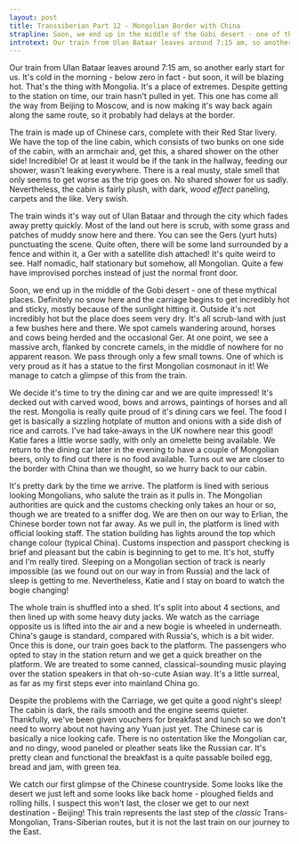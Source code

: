 ```yaml
---
layout: post
title: Transsiberian Part 12 - Mongolian Border with China
strapline: Soon, we end up in the middle of the Gobi desert - one of these mythical places.
introtext: Our train from Ulan Bataar leaves around 7:15 am, so another early start for us. It's cold in the morning - below zero in fact - but soon, it will be blazing hot. That's the thing with Mongolia. It's a place of extremes. Despite getting to the station on time, our train hasn't pulled in yet. This one has come all the way from Beijing to Moscow, and is now making it's way back again along the same route, so it probably had delays at the border.
---
```


Our train from Ulan Bataar leaves around 7:15 am, so another early start for us. It's cold in the morning - below zero in fact - but soon, it will be blazing hot. That's the thing with Mongolia. It's a place of extremes. Despite getting to the station on time, our train hasn't pulled in yet. This one has come all the way from Beijing to Moscow, and is now making it's way back again along the same route, so it probably had delays at the border.

The train is made up of Chinese cars, complete with their Red Star livery. We have the top of the line cabin, which consists of two bunks on one side of the cabin, with an armchair and, get this, a shared shower on the other side! Incredible! Or at least it would be if the tank in the hallway, feeding our shower, wasn't leaking everywhere. There is a real musty, stale smell that only seems to get worse as the trip goes on. No shared shower for us sadly. Nevertheless, the cabin is fairly plush, with dark, *wood effect* paneling, carpets and the like. Very swish.

The train winds it's way out of Ulan Bataar and through the city which fades away pretty quickly. Most of the land out here is scrub, with some grass and patches of muddy snow here and there. You can see the Gers (yurt huts) punctuating the scene. Quite often, there will be some land surrounded by a fence and within it, a Ger with a satellite dish attached! It's quite weird to see. Half nomadic, half stationary but somehow, all Mongolian. Quite a few have improvised porches instead of just the normal front door.

Soon, we end up in the middle of the Gobi desert - one of these mythical places. Definitely no snow here and the carriage begins to get incredibly hot and sticky, mostly because of the sunlight hitting it. Outside it's not incredibly hot but the place does seem very dry. It's all scrub-land with just a few bushes here and there. We spot camels wandering around, horses and cows being herded and the occasional Ger. At one point, we see a massive arch, flanked by concrete camels, in the middle of nowhere for no apparent reason. We pass through only a few small towns. One of which is very proud as it has a statue to the first Mongolian cosmonaut in it! We manage to catch a glimpse of this from the train.

We decide it's time to try the dining car and we are quite impressed! It's decked out with carved wood, bows and arrows, paintings of horses and all the rest. Mongolia is really quite proud of it's dining cars we feel. The food I get is basically a sizzling hotplate of mutton and onions with a side dish of rice and carrots. I've had take-aways in the UK nowhere near this good! Katie fares a little worse sadly, with only an omelette being available. We return to the dining car later in the evening to have a couple of Mongolian beers, only to find out there is no food available. Turns out we are closer to the border with China than we thought, so we hurry back to our cabin.

It's pretty dark by the time we arrive. The platform is lined with serious looking Mongolians, who salute the train as it pulls in. The Mongolian authorities are quick and the customs checking only takes an hour or so, though we are treated to a sniffer dog. We are then on our way to Erlian, the Chinese border town not far away. As we pull in, the platform is lined with official looking staff. The station building has lights around the top which change colour (typical China). Customs inspection and passport checking is brief and pleasant but the cabin is beginning to get to me. It's hot, stuffy and I'm really tired. Sleeping on a Mongolian section of track is nearly impossible (as we found out on our way in from Russia) and the lack of sleep is getting to me. Nevertheless, Katie and I stay on board to watch the bogie changing!

The whole train is shuffled into a shed. It's split into about 4 sections, and then lined up with some heavy duty jacks. We watch as the carriage opposite us is lifted into the air and a new bogie is wheeled in underneath. China's gauge is standard, compared with Russia's, which is a bit wider. Once this is done, our train goes back to the platform. The passengers who opted to stay in the station return and we get a quick breather on the platform. We are treated to some canned, classical-sounding music playing over the station speakers in that oh-so-cute Asian way. It's a little surreal, as far as my first steps ever into mainland China go.

Despite the problems with the Carriage, we get quite a good night's sleep! The cabin is dark, the rails smooth and the engine seems quieter. Thankfully, we've been given vouchers for breakfast and lunch so we don't need to worry about not having any Yuan just yet. The Chinese car is basically a nice looking cafe. There is no ostentation like the Mongolian car, and no dingy, wood paneled or pleather seats like the Russian car. It's pretty clean and functional the breakfast is a quite passable boiled egg, bread and jam, with green tea.

We catch our first glimpse of the Chinese countryside. Some looks like the desert we just left and some looks like back home - ploughed fields and rolling hills. I suspect this won't last, the closer we get to our next destination - Beijing! This train represents the last step of the *classic* Trans-Mongolian, Trans-Siberian routes, but it is not the last train on our journey to the East. 